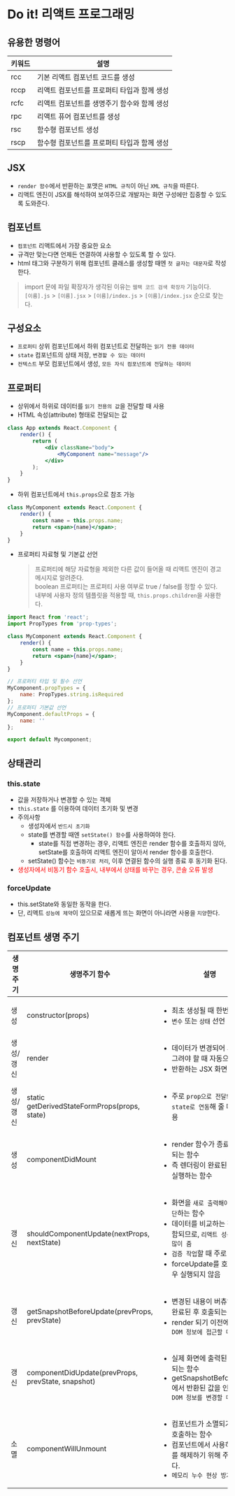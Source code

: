 # Do it! 리액트 프로그래밍
## 유용한 명령어
|키워드|설명|
|--|--|
|rcc|기본 리액트 컴포넌트 코드를 생성|
|rccp|리액트 컴포넌트를 프로퍼티 타입과 함께 생성|
|rcfc|리액트 컴포넌트를 생명주기 함수와 함께 생성|
|rpc|리액트 퓨어 컴포넌트를 생성|
|rsc|함수형 컴포넌트 생성|
|rscp|함수형 컴포넌트를 프로퍼티 타입과 함께 생성|

## JSX
* `render 함수`에서 반환하는 포맷은 `HTML 규칙`이 아닌 `XML 규칙`을 따른다.
* 리액트 엔진이 JSX를 해석하여 보여주므로 개발자는 화면 구성에만 집중할 수 있도록 도와준다.

## 컴포넌트
* `컴포넌트` 리액트에서 가장 중요한 요소
* 규격만 맞는다면 언제든 연결하여 사용할 수 있도록 할 수 있다.
* html 태그와 구분하기 위해 컴포넌트 클래스를 생성할 때엔 `첫 글자는 대문자`로 작성한다.

> import 문에 파일 확장자가 생각된 이유는 `웹팩 코드 검색 확장자` 기능이다.<br/>
> `[이름].js` > `[이름].jsx` > `[이름]/index.js` > `[이름]/index.jsx` 순으로 찾는다.

## 구성요소
* `프로퍼티` 상위 컴포넌트에서 하위 컴포넌트로 전달하는 `읽기 전용 데이터`
* `state` 컴포넌트의 상태 저장, `변경할 수 있는 데이터`
* `컨텍스트` 부모 컴포넌트에서 생성, `모든 자식 컴포넌트에 전달하는 데이터`

## 프로퍼티
* 상위에서 하위로 데이터를 `읽기 전용의 값`을 전달할 때 사용
* HTML 속성(attribute) 형태로 전달되는 값
```jsx harmony
class App extends React.Component {
    render() {
        return (
            <div className="body">
                <MyComponent name="message"/>
            </div>            
        );
    }
}
```
* 하위 컴포넌트에서 `this.props`으로 참조 가능
```jsx harmony
class MyComponent extends React.Component {
    render() {
        const name = this.props.name;
        return <span>{name}</span>;
    }
}
```
* 프로퍼티 자료형 및 기본값 선언
    > 프로퍼티에 해당 자료형을 제외한 다른 값이 들어올 때 리액트 엔진이 경고 메시지로 알려준다.<br>
    boolean 프로퍼티는 프로퍼티 사용 여부로 true / false를 정할 수 있다.<br>
    내부에 사용자 정의 템플릿을 적용할 때, `this.props.children`을 사용한다.
```jsx harmony
import React from 'react';
import PropTypes from 'prop-types';

class MyComponent extends React.Component {
    render() {
        const name = this.props.name;
        return <span>{name}</span>;
    }
}

// 프로퍼티 타입 및 필수 선언
MyComponent.propTypes = {
    name: PropTypes.string.isRequired
};
// 프로퍼티 기본값 선언
MyComponent.defaultProps = {
    name: ''    
};

export default Mycomponent;
```

## 상태관리
### this.state
* 값을 저장하거나 변경할 수 있는 객체
* `this.state` 를 이용하여 데이터 초기화 및 변경
* 주의사항
    * 생성자에서 `반드시 초기화`
    * state를 변경할 때엔 `setState() 함수`를 사용하여야 한다.
        * state를 직접 변경하는 경우, 리액트 엔진은 render 함수를 호출하지 않아, setState를 호출하여 리액트 엔진이 알아서 render 함수를 호출한다.
    * setState() 함수는 `비동기로 처리`, 이후 연결된 함수의 실행 종료 후 동기화 된다.
* <span style="color: red;">생성자에서 비동기 함수 호출시, 내부에서 상태를 바꾸는 경우, 콘솔 오류 발생</span>

### forceUpdate
* this.setState와 동일한 동작을 한다.
* 단, 리액트 `성능에 제약`이 있으므로 새롭게 뜨는 화면이 아니라면 사용을 `지양`한다.

## 컴포넌트 생명 주기
|생명주기|생명주기 함수|설명|
|--|--|--|
|생성|constructor(props)|<ul><li>최초 생성될 때 한번 실행</li><li>`변수` 또는 `상태` 선언</li></ul>|
|생성/갱신|render|<ul><li>데이터가 변경되어 새화면을 그려야 할 때 자동으로 호출</li><li>반환하는 JSX 화면을 그림</li></ul>|
|생성/갱신|static getDerivedStateFormProps(props, state)|<ul><li>주로 `prop으로 전달되는 값을 state로 연동`해 줄 때, 주로 사용</li></ul>|
|생성|componentDidMount|<ul><li>render 함수가 종료된 후 호출되는 함수</li><li>즉 렌더링이 완료된 후 작업을 실행하는 함수</li></ul>|
|갱신|shouldComponentUpdate(nextProps, nextState)|<ul><li>화면을 `새로 출력해야하는지 판단`하는 함수</li><li>데이터를 비교하는 작업이 포함되므로, `리액트 성능에 영향을 많이 줌`</li><li>`검증 작업`할 때 주로 사용</li><li>forceUpdate를 호출하는 경우 실행되지 않음</li></ul>|
|갱신|getSnapshotBeforeUpdate(prevProps, prevState)|<ul><li>변경된 내용이 버츄얼 DOM에 완료된 후 호출되는 함수</li><li>render 되기 이전에 실행되어 `DOM 정보에 접근할 때 사용`</li></ul>|
|갱신|componentDidUpdate(prevProps, prevState, snapshot)|<ul><li>실제 화면에 출력된 이후 호출되는 함수</li><li>getSnapshotBeforeUpdate에서 반환된 값을 인자로 받고, `DOM 정보를 변경할 때 사용`</li></ul>|
|소멸|componentWillUnmount|<ul><li>컴포넌트가 소멸되기 직전에 호출하는 함수</li><li>컴포넌트에서 사용하는 메모리를 해제하기 위해 주로 사용한다.</li><li>`메모리 누수 현상 방지`</li></ul>|

